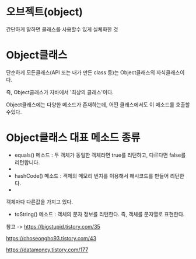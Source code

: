 오브젝트(object)
===

간단하게 말하면 클래스를 사용할수 있게 실체화한 것

Object클래스
===
단순하게 모든클래스(API 또는 내가 만든 class 등)는 Object클래스의 자식클래스이다.

즉, Object클래스가 자바에서 '최상의 클래스'이다.

Object클래스에는 다양한 메소드가 존재하는데, 어떤 클래스에서도 이 메소드를 호출할수있다.

Object클래스 대표 메소드 종류
===
- equals() 메소드 : 두 객체가 동일한 객체라면 true를 리턴하고, 다르다면 false를 리턴합니다.
- 
- hashCode() 메소드 : 객체의 메모리 번지를 이용해서 해시코드를 만들어 리턴한다.
- 
객체마다 다른값을 가지고 있다.

- toString() 메소드 : 객체의 문자 정보를 리턴한다. 즉, 객체를 문자열로 표현한다.

참고 -> https://bigstupid.tistory.com/35

https://choseongho93.tistory.com/43

https://datamoney.tistory.com/177

